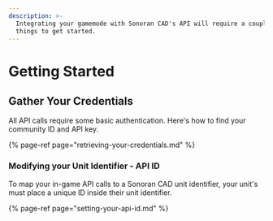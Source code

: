 ```yaml
---
description: >-
  Integrating your gamemode with Sonoran CAD's API will require a couple of
  things to get started.
---
```


# Getting Started

## Gather Your Credentials

All API calls require some basic authentication. Here's how to find your community ID and API key.

{% page-ref page="retrieving-your-credentials.md" %}

### Modifying your Unit Identifier - API ID

To map your in-game API calls to a Sonoran CAD unit identifier, your unit's must place a unique ID inside their unit identifier.

{% page-ref page="setting-your-api-id.md" %}



